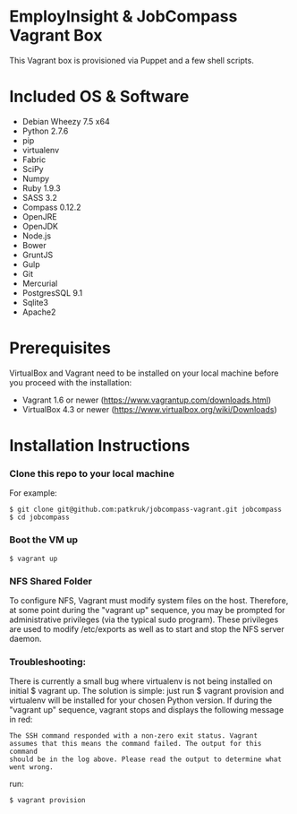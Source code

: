# EmployInsight & JobCompass Vagrant Box #

This Vagrant box is provisioned via Puppet and a few shell scripts.

# Included OS & Software #

* Debian Wheezy 7.5 x64
* Python 2.7.6
* pip
* virtualenv
* Fabric
* SciPy
* Numpy
* Ruby 1.9.3
* SASS 3.2
* Compass 0.12.2
* OpenJRE
* OpenJDK
* Node.js
* Bower
* GruntJS
* Gulp
* Git
* Mercurial
* PostgresSQL 9.1
* Sqlite3
* Apache2

# Prerequisites #

VirtualBox and Vagrant need to be installed on your local machine before you proceed with the installation:

* Vagrant 1.6 or newer (https://www.vagrantup.com/downloads.html)
* VirtualBox 4.3 or newer (https://www.virtualbox.org/wiki/Downloads)

# Installation Instructions #

### Clone this repo to your local machine ###
For example:
```shell
$ git clone git@github.com:patkruk/jobcompass-vagrant.git jobcompass
$ cd jobcompass
```

### Boot the VM up ###
```shell
$ vagrant up
```

### NFS Shared Folder ###
To configure NFS, Vagrant must modify system files on the host. Therefore, at some point during the "vagrant up" sequence, you may be prompted for administrative privileges (via the typical sudo program). These privileges are used to modify /etc/exports as well as to start and stop the NFS server daemon.

### Troubleshooting: ###
There is currently a small bug where virtualenv is not being installed on initial $ vagrant up. The solution is simple: just run $ vagrant provision and virtualenv will be installed for your chosen Python version. If during the "vagrant up" sequence, vagrant stops and displays the following message in red:

```shell
The SSH command responded with a non-zero exit status. Vagrant
assumes that this means the command failed. The output for this command
should be in the log above. Please read the output to determine what
went wrong.
```

run:
```shell
$ vagrant provision
```